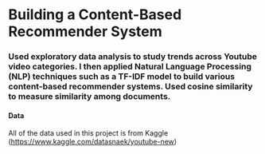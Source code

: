 # Building a Content-Based Recommender System

### Used exploratory data analysis to study trends across Youtube video categories. I then applied Natural Language Processing (NLP) techniques such as a TF-IDF model to build various content-based recommender systems. Used cosine similarity to measure similarity among documents.

#### Data

All of the data used in this project is from Kaggle (https://www.kaggle.com/datasnaek/youtube-new)

